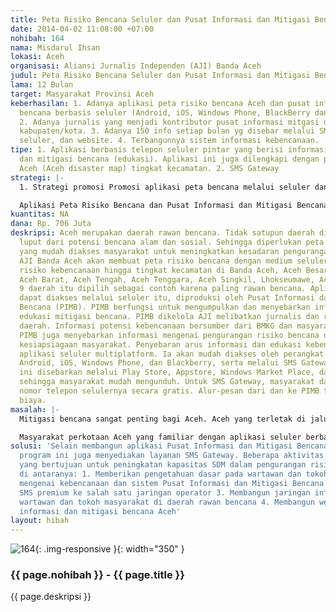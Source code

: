 ```yaml
---
title: Peta Risiko Bencana Seluler dan Pusat Informasi dan Mitigasi Bencana (PIMB)
date: 2014-04-02 11:08:00 +07:00
nohibah: 164
nama: Misdarul Ihsan
lokasi: Aceh
organisasi: Aliansi Jurnalis Independen (AJI) Banda Aceh
judul: Peta Risiko Bencana Seluler dan Pusat Informasi dan Mitigasi Bencana (PIMB)
lama: 12 Bulan
target: Masyarakat Provinsi Aceh
keberhasilan: 1. Adanya aplikasi peta risiko bencana Aceh dan pusat informasi mitigasi
  bencana berbasis seluler (Android, iOS, Windows Phone, BlackBerry dan SMS Gateway)
  2. Adanya jurnalis yang menjadi kontributor pusat informasi mitgasi di sembilan
  kabupaten/kota. 3. Adanya 150 info setiap bulan yg disebar melalui SMS, aplikasi
  seluler, dan website. 4. Terbangunnya sistem informasi kebencanaan.
tipe: 1. Aplikasi berbasis telepon seluler pintar yang berisi informasi kebencanaan
  dan mitigasi bencana (edukasi). Aplikasi ini juga dilengkapi dengan peta bencana
  Aceh (Aceh disaster map) tingkat kecamatan. 2. SMS Gateway
strategi: |-
  1. Strategi promosi Promosi aplikasi peta bencana melalui seluler dan PIMB dilakukan dengan cara menyebarkan informasi melalui media masa dan jejaring sosial. 2. Penyebaran Aplikasi disebarkan melalui Google Play Store, BlackBerry World, Apps store, Market Place, serta SMS gateway dan link juga disebarkan melalui jejaring sosial. 3. Keberlanjutan Setelah program peta risiko bencana mencakup sembilan kabupaten/kota dilanjutkan ke sembilan kabupaten kota yang lainnya. Serta mengformalkan PIMB sebagai lembaga yang melibatkan pemerintah, jurnalis/media serta masyarakat. 4. Verifikasi Informasi Informasi yang disebarkan terlebih dahulu diverifikasi ke berbagai pihak termasuk BMKG serta pemerintah setempat oleh jurnalis dari jejaring AJI Kota Banda Aceh.

  Aplikasi Peta Risiko Bencana dan Pusat Informasi dan Mitigasi Bencana menyediakan informasi, materi edukasi, dan peta risiko bencana selama tujuh hari dalam seminggu.
kuantitas: NA
dana: Rp. 706 Juta
deskripsi: Aceh merupakan daerah rawan bencana. Tidak satupun daerah di Aceh yang
  luput dari potensi bencana alam dan sosial. Sehingga diperlukan peta risiko bencana
  yang mudah diakses masyarakat untuk meningkatkan kesadaran pengurangan risiko bencana.
  AJI Banda Aceh akan membuat peta risiko bencana dengan medium seluler yang menampilkan
  risiko kebencanaan hingga tingkat kecamatan di Banda Aceh, Aceh Besar, Aceh Jaya,
  Aceh Barat, Aceh Tengah, Aceh Tenggara, Aceh Singkil, Lhokseumawe, Aceh Tamiang.
  9 daerah itu dipilih sebagai contoh karena paling rawan bencana. Aplikasi peta bencana
  dapat diakses melalui seluler itu, diproduksi oleh Pusat Informasi dan Mitigasi
  Bencana (PIMB). PIMB berfungsi untuk mengumpulkan dan menyebarkan informasi serta
  edukasi mitigasi bencana. PIMB dikelola AJI melibatkan jurnalis dan relawan di 9
  daerah. Informasi potensi kebencanaan bersumber dari BMKG dan masyarakat setempat.
  PIMB juga menyebarkan informasi mengenai pengurangan risiko bencana dan mengedukasi
  kesiapsiagaan masyarakat. Penyebaran arus informasi dan edukasi kebencanaan menggunakan
  aplikasi seluler multiplatform. Ia akan mudah diakses oleh perangkat bergerak berbasis
  Android, iOS, Windows Phone, dan Blackberry, serta melalui SMS Gateway. Aplikasi
  ini disebarkan melalui Play Store, Appstore, Windows Market Place, dan App World
  sehingga masyarakat mudah mengunduh. Untuk SMS Gateway, masyarakat dapat mendaftarkan
  nomor telepon selulernya secara gratis. Alur-pesan dari dan ke PIMB tidak memakan
  biaya.
masalah: |-
  Mitigasi bencana sangat penting bagi Aceh. Aceh yang terletak di jalur Patahan Sumatera dan kawasan Samudera Hindia merupakan rawan bencana. Selain gempa dan tsunami, Aceh juga diancam oleh bencana gunung api, longsor, banjir, dll. Pasca tsunami berbagai mekanisme sistem peringatan dini telah dijalankan namun masih belum efektif. Hal ini dikarenakan kurangnya terlibat masyarakat dalam kampanye pengurangan risiko bencana yang dijalankan. Dan belum maksimalnya pemanfaatan teknologi informasi dan komunikasi yang mudah diakses masyarakat luas di daerah rawan bencana.

  Masyarakat perkotaan Aceh yang familiar dengan aplikasi seluler berbasis Android, iOS, Windows Phone, dan Blackberry merupakan potensi yang dapat dimaksimalkan untuk kampanye dan edukasi penggurangan risiko bencana. Sementara di pedesaan, nyaris seluruh masyarakat mampu menggunakan SMS yang merupakan base aplikasi yang tersedia di ponsel, sehingga memudahkan dalam mengirim dan menerima informasi dan edukasi kebencanaan.
solusi: 'Selain membangun aplikasi Pusat Informasi dan Mitigasi Bencana (untuk smartphone),
  program ini juga menyediakan layanan SMS Gateway. Beberapa aktivitas juga dilakukan
  yang bertujuan untuk peningkatan kapasitas SDM dalam pengurangan risiko bencana,
  di antaranya: 1. Memberikan pengetahuan dasar pada wartawan dan tokoh masyarakat
  mengenai kebencanaan dan sistem Pusat Informasi dan Mitigasi Bencana. 2. Mendaftar
  SMS premium ke salah satu jaringan operator 3. Membangun jaringan informasi dengan
  wartawan dan tokoh masyarakat di daerah rawan bencana 4. Membangun website pusat
  informasi dan mitigasi bencana Aceh'
layout: hibah
---
```


![164](/static/img/hibahcms/164.png){: .img-responsive }{: width="350" }

### {{ page.nohibah }} - {{ page.title }}

{{ page.deskripsi }}
